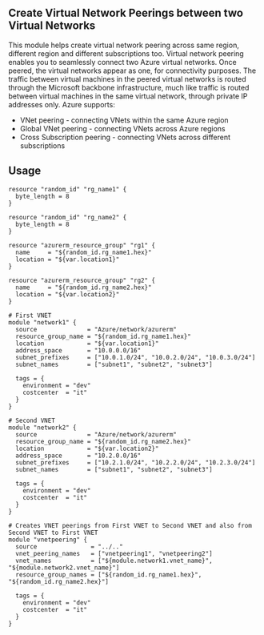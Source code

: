 ## Create Virtual Network Peerings between two Virtual Networks
This module helps create virtual network peering across same region, different region and different subscriptions too. Virtual network peering enables you to seamlessly connect two Azure virtual networks. Once peered, the virtual networks appear as one, for connectivity purposes. The traffic between virtual machines in the peered virtual networks is routed through the Microsoft backbone infrastructure, much like traffic is routed between virtual machines in the same virtual network, through private IP addresses only. Azure supports:

- VNet peering - connecting VNets within the same Azure region
- Global VNet peering - connecting VNets across Azure regions
- Cross Subscription peering - connecting VNets across different subscriptions

## Usage


```hcl
resource "random_id" "rg_name1" {
  byte_length = 8
}

resource "random_id" "rg_name2" {
  byte_length = 8
}

resource "azurerm_resource_group" "rg1" {
  name     = "${random_id.rg_name1.hex}"
  location = "${var.location1}"
}

resource "azurerm_resource_group" "rg2" {
  name     = "${random_id.rg_name2.hex}"
  location = "${var.location2}"
}

# First VNET
module "network1" {
  source              = "Azure/network/azurerm"
  resource_group_name = "${random_id.rg_name1.hex}"
  location            = "${var.location1}"
  address_space       = "10.0.0.0/16"
  subnet_prefixes     = ["10.0.1.0/24", "10.0.2.0/24", "10.0.3.0/24"]
  subnet_names        = ["subnet1", "subnet2", "subnet3"]

  tags = {
    environment = "dev"
    costcenter  = "it"
  }
}

# Second VNET
module "network2" {
  source              = "Azure/network/azurerm"
  resource_group_name = "${random_id.rg_name2.hex}"
  location            = "${var.location2}"
  address_space       = "10.2.0.0/16"
  subnet_prefixes     = ["10.2.1.0/24", "10.2.2.0/24", "10.2.3.0/24"]
  subnet_names        = ["subnet1", "subnet2", "subnet3"]

  tags = {
    environment = "dev"
    costcenter  = "it"
  }
}

# Creates VNET peerings from First VNET to Second VNET and also from Second VNET to First VNET
module "vnetpeering" {
  source               = "../.."
  vnet_peering_names   = ["vnetpeering1", "vnetpeering2"]
  vnet_names           = ["${module.network1.vnet_name}", "${module.network2.vnet_name}"]
  resource_group_names = ["${random_id.rg_name1.hex}", "${random_id.rg_name2.hex}"]

  tags = {
    environment = "dev"
    costcenter  = "it"
  }
}